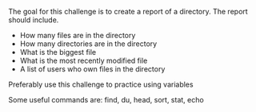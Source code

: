 The goal for this challenge is to create a report of a directory. The report should include.

- How many files are in the directory
- How many directories are in the directory
- What is the biggest file
- What is the most recently modified file
- A list of users who own files in the directory

Preferably use this challenge to practice using variables

Some useful commands are: find, du, head, sort, stat, echo

